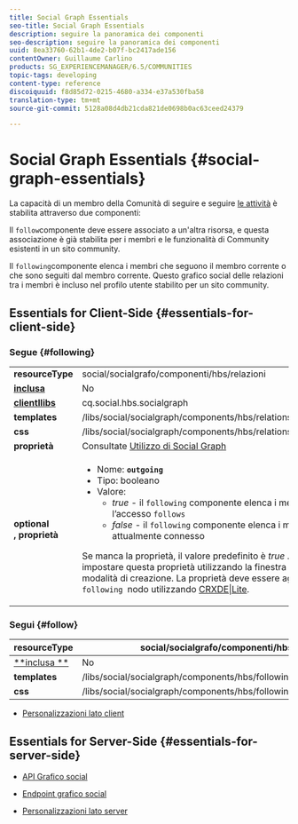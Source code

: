 ```yaml
---
title: Social Graph Essentials
seo-title: Social Graph Essentials
description: seguire la panoramica dei componenti
seo-description: seguire la panoramica dei componenti
uuid: 8ea33760-62b1-4de2-b07f-bc2417ade156
contentOwner: Guillaume Carlino
products: SG_EXPERIENCEMANAGER/6.5/COMMUNITIES
topic-tags: developing
content-type: reference
discoiquuid: f8d85d72-0215-4680-a334-e37a530fba58
translation-type: tm+mt
source-git-commit: 5128a08d4db21cda821de0698b0ac63ceed24379

---
```



# Social Graph Essentials {#social-graph-essentials}

La capacità di un membro della Comunità di seguire e seguire [le attività](essentials-activities.md) è stabilita attraverso due componenti:

Il `follow`componente deve essere associato a un&#39;altra risorsa, e questa associazione è già stabilita per i membri e le funzionalità di Community esistenti in un sito [](overview.md#communitiessites)community.

Il `following`componente elenca i membri che seguono il membro corrente o che sono seguiti dal membro corrente. Questo grafico social delle relazioni tra i membri è incluso nel profilo utente stabilito per un sito community.

## Essentials for Client-Side {#essentials-for-client-side}

### Segue {#following}

<table>
 <tbody>
  <tr>
   <td> <strong>resourceType</strong></td>
   <td>social/socialgrafo/componenti/hbs/relazioni</td>
  </tr>
  <tr>
   <td> <a href="scf.md#add-or-include-a-communities-component"><strong>inclusa</strong></a></td>
   <td>No</td>
  </tr>
  <tr>
   <td> <a href="clientlibs.md"><strong>clientllibs</strong></a></td>
   <td>cq.social.hbs.socialgraph</td>
  </tr>
  <tr>
   <td> <strong>templates</strong></td>
   <td> /libs/social/socialgraph/components/hbs/relationships/relationships.hbs</td>
  </tr>
  <tr>
   <td> <strong>css</strong></td>
   <td> /libs/social/socialgraph/components/hbs/relationships/clientlibs/relationships.css</td>
  </tr>
  <tr>
   <td><strong> proprietà</strong></td>
   <td>Consultate <a href="socialgraph.md">Utilizzo di Social Graph</a></td>
  </tr>
  <tr>
   <td><strong> optional<br /> , proprietà</strong></td>
   <td>
    <ul>
     <li>Nome: <strong><code>outgoing</code></strong></li>
     <li>Tipo: booleano</li>
     <li>Valore:<br />
      <ul>
       <li><i>true </i>- il <code>following</code> componente elenca i membri che hanno effettuato l’accesso <code>follows</code></li>
       <li><i>false </i>- il <code>following</code> componente elenca i membri <code>follow </code>del membro attualmente connesso</li>
      </ul> </li>
    </ul> <p>Se manca la proprietà, il valore predefinito è <i>true</i> . Al momento non è possibile impostare questa proprietà utilizzando la finestra di dialogo di modifica in modalità di creazione. La proprietà deve essere aggiunta a un'istanza del <code>following </code>nodo utilizzando <a href="../../help/sites-developing/developing-with-crxde-lite.md">CRXDE|Lite</a>.</p> </td>
  </tr>
 </tbody>
</table>

### Segui {#follow}

| **resourceType** | social/socialgrafo/componenti/hbs/seguenti |
|---|---|
| [**inclusa **](scf.md#add-or-include-a-communities-component) | No |
| **templates** | /libs/social/socialgraph/components/hbs/following/following.hbs |
| **css** | /libs/social/socialgraph/components/hbs/following/clientlibs/following.css |

* [Personalizzazioni lato client](client-customize.md)

## Essentials for Server-Side {#essentials-for-server-side}

* [API Grafico social](https://helpx.adobe.com/experience-manager/6-5/sites/developing/using/reference-materials/javadoc/com/adobe/cq/social/graph/client/api/package-frame.html)

* [Endpoint grafico social](https://helpx.adobe.com/experience-manager/6-5/sites/developing/using/reference-materials/javadoc/com/adobe/cq/social/graph/client/endpoint/package-frame.html)

* [Personalizzazioni lato server](server-customize.md)

